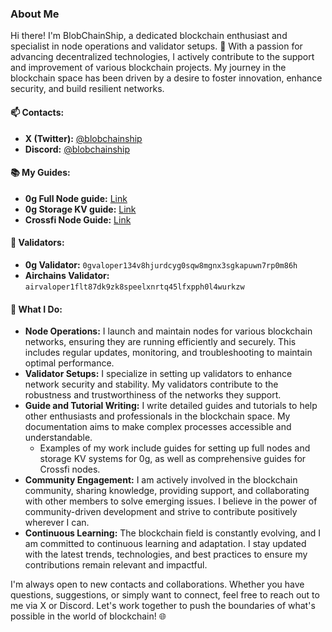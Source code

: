 ### About Me

Hi there! I'm BlobChainShip, a dedicated blockchain enthusiast and specialist in node operations and validator setups. 🚀 With a passion for advancing decentralized technologies, I actively contribute to the support and improvement of various blockchain projects. My journey in the blockchain space has been driven by a desire to foster innovation, enhance security, and build resilient networks.

#### 📫 Contacts:
- **X (Twitter):** [@blobchainship](https://x.com/blobchainship)
- **Discord:** [@blobchainship](https://discordapp.com/users/846124212199620648)

#### 📚 My Guides:
- **0g Full Node guide:** [Link](https://github.com/BlobChainShip/information-materials/blob/main/0g-guides/0g-full-node-guide.md)
- **0g Storage KV guide:** [Link](https://github.com/BlobChainShip/information-materials/blob/main/0g-guides/0g-storage-kv-guide.md)
- **Crossfi Node Guide:** [Link](https://github.com/BlobChainShip/information-materials/blob/main/crossfi/crossfi-node-guide.md)

#### 🔐 Validators:
- **0g Validator:** `0gvaloper134v8hjurdcyg0sqw8mgnx3sgkapuwn7rp0m86h`
- **Airchains Validator:** `airvaloper1flt87dk9zk8speelxnrtq45lfxpph0l4wurkzw`

#### 💼 What I Do:
- **Node Operations:** I launch and maintain nodes for various blockchain networks, ensuring they are running efficiently and securely. This includes regular updates, monitoring, and troubleshooting to maintain optimal performance.
- **Validator Setups:** I specialize in setting up validators to enhance network security and stability. My validators contribute to the robustness and trustworthiness of the networks they support.
- **Guide and Tutorial Writing:** I write detailed guides and tutorials to help other enthusiasts and professionals in the blockchain space. My documentation aims to make complex processes accessible and understandable.
  - Examples of my work include guides for setting up full nodes and storage KV systems for 0g, as well as comprehensive guides for Crossfi nodes.
- **Community Engagement:** I am actively involved in the blockchain community, sharing knowledge, providing support, and collaborating with other members to solve emerging issues. I believe in the power of community-driven development and strive to contribute positively wherever I can.
- **Continuous Learning:** The blockchain field is constantly evolving, and I am committed to continuous learning and adaptation. I stay updated with the latest trends, technologies, and best practices to ensure my contributions remain relevant and impactful.

I'm always open to new contacts and collaborations. Whether you have questions, suggestions, or simply want to connect, feel free to reach out to me via X or Discord. Let's work together to push the boundaries of what's possible in the world of blockchain! 🌐
